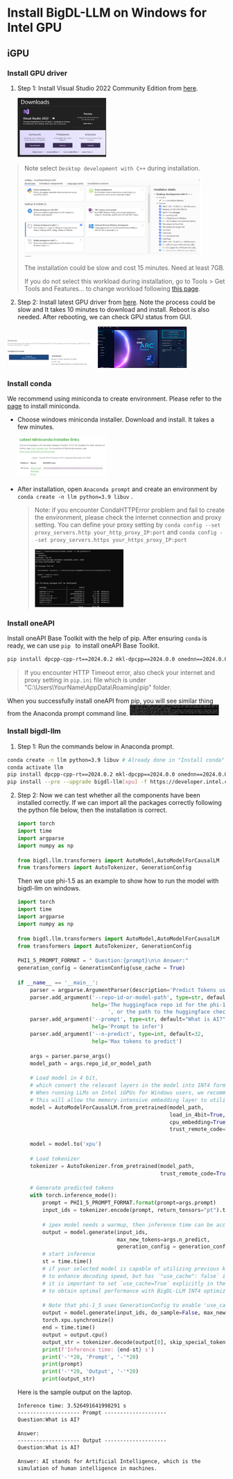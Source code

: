 # Install BigDL-LLM on Windows for Intel GPU

## iGPU

### Install GPU driver

1. Step 1: Install Visual Studio 2022 Community Edition from [here](https://visualstudio.microsoft.com/downloads/). 

   <img src="./figs/fig1.png"  style="zoom:20%;" />

> Note select `Desktop development with C++` during installation. 
>
> <img src="./figs/fig2.png" alt="image-20240221102252560" style="zoom:40%;" />
>
> The installation could be slow and cost 15 minutes. Need at least 7GB. 
>
> If you do not select this workload during installation, go to Tools > Get Tools and Features... to change workload following [this page](https://learn.microsoft.com/en-us/cpp/build/vscpp-step-0-installation?view=msvc-170#step-4---choose-workloads). 

2. Step 2: Install latest GPU driver from [here](https://www.intel.com/content/www/us/en/download/785597/intel-arc-iris-xe-graphics-windows.html). Note the process could be slow and It takes 10 minutes to download and install. Reboot is also needed.  After rebooting, we can check GPU status from GUI. 

<img src="./figs/fig3.png" alt="image-20240221102217795" style="zoom:20%;" />

<img src="./figs/fig4.png" alt="image-20240221105834031" style="zoom:20%;" />

### Install conda

We recommend using miniconda to create environment. Please refer to the [page](https://docs.anaconda.com/free/miniconda/) to install miniconda. 

* Choose windows miniconda installer. Download and install. It takes a few minutes. 

  <img src="./figs/fig5.png" alt="image-20240221110402278" style="zoom:20%;" />

* After installation, open `Anaconda prompt` and create an environment by `conda create -n llm python=3.9 libuv` . 

  > Note: if you encounter CondaHTTPError problem and fail to create the environment, please check the internet connection and proxy setting. You can define your proxy setting by `conda config --set proxy_servers.http your_http_proxy_IP:port` and `conda config --set proxy_servers.https your_https_proxy_IP:port`
  >
  > <img src="./figs/fig6.png" alt="image-20240221122852777" style="zoom:20%;" />

### Install oneAPI 

 Install oneAPI Base Toolkit with the help of pip. After ensuring  `conda` is ready, we can use `pip ` to install oneAPI Base Toolkit. 

```bash
pip install dpcpp-cpp-rt==2024.0.2 mkl-dpcpp==2024.0.0 onednn==2024.0.0
```

> If you encounter HTTP Timeout error, also check your internet and proxy setting in `pip.ini` file which is under "C:\Users\YourName\AppData\Roaming\pip"  folder. 

When you successfully install oneAPI from pip, you will see similar thing from the Anaconda prompt command line. <img src="./figs/fig7.png" alt="image-20240221130508668" style="zoom:20%;" />

### Install bigdl-llm

1. Step 1: Run the commands below in Anaconda prompt. 

```bash
conda create -n llm python=3.9 libuv # Already done in "Install conda" section
conda activate llm
pip install dpcpp-cpp-rt==2024.0.2 mkl-dpcpp==2024.0.0 onednn==2024.0.0 # Already done in "Install oneAPI" section
pip install --pre --upgrade bigdl-llm[xpu] -f https://developer.intel.com/ipex-whl-stable-xpu
```


2. Step 2: Now we can test whether all the components have been installed correctly. If we can import all the packages correctly following the python file below, then the installation is correct. 
   ```python
   import torch
   import time
   import argparse
   import numpy as np
   
   from bigdl.llm.transformers import AutoModel,AutoModelForCausalLM
   from transformers import AutoTokenizer, GenerationConfig
   ```

   Then we use phi-1.5 as an example to show how to run the model with bigdl-llm on windows. 
   ```python
   import torch
   import time
   import argparse
   import numpy as np
   
   from bigdl.llm.transformers import AutoModel,AutoModelForCausalLM
   from transformers import AutoTokenizer, GenerationConfig
   
   PHI1_5_PROMPT_FORMAT = " Question:{prompt}\n\n Answer:"
   generation_config = GenerationConfig(use_cache = True)
   
   if __name__ == '__main__':
       parser = argparse.ArgumentParser(description='Predict Tokens using `generate()` API for phi-1_5 model')
       parser.add_argument('--repo-id-or-model-path', type=str, default="microsoft/phi-1_5",
                           help='The huggingface repo id for the phi-1_5 model to be downloaded'
                                ', or the path to the huggingface checkpoint folder')
       parser.add_argument('--prompt', type=str, default="What is AI?",
                           help='Prompt to infer')
       parser.add_argument('--n-predict', type=int, default=32,
                           help='Max tokens to predict')
   
       args = parser.parse_args()
       model_path = args.repo_id_or_model_path
   
       # Load model in 4 bit,
       # which convert the relevant layers in the model into INT4 format
       # When running LLMs on Intel iGPUs for Windows users, we recommend setting `cpu_embedding=True` in the from_pretrained function.
       # This will allow the memory-intensive embedding layer to utilize the CPU instead of iGPU.
       model = AutoModelForCausalLM.from_pretrained(model_path,
                                                    load_in_4bit=True,
                                                    cpu_embedding=True,
                                                    trust_remote_code=True)
   
       model = model.to('xpu')
   
       # Load tokenizer
       tokenizer = AutoTokenizer.from_pretrained(model_path,
                                                 trust_remote_code=True)
       
       # Generate predicted tokens
       with torch.inference_mode():
           prompt = PHI1_5_PROMPT_FORMAT.format(prompt=args.prompt)
           input_ids = tokenizer.encode(prompt, return_tensors="pt").to('xpu')
   
           # ipex model needs a warmup, then inference time can be accurate
           output = model.generate(input_ids,
                                   max_new_tokens=args.n_predict,
                                   generation_config = generation_config)
           # start inference
           st = time.time()
           # if your selected model is capable of utilizing previous key/value attentions
           # to enhance decoding speed, but has `"use_cache": false` in its model config,
           # it is important to set `use_cache=True` explicitly in the `generate` function
           # to obtain optimal performance with BigDL-LLM INT4 optimizations
   
           # Note that phi-1_5 uses GenerationConfig to enable 'use_cache'
           output = model.generate(input_ids, do_sample=False, max_new_tokens=args.n_predict, generation_config = generation_config)
           torch.xpu.synchronize()
           end = time.time()
           output = output.cpu()
           output_str = tokenizer.decode(output[0], skip_special_tokens=True)
           print(f'Inference time: {end-st} s')
           print('-'*20, 'Prompt', '-'*20)
           print(prompt)
           print('-'*20, 'Output', '-'*20)
           print(output_str)
   ```
   Here is the sample output on the laptop. 
   ```
   Inference time: 3.526491641998291 s
   -------------------- Prompt --------------------
   Question:What is AI?

   Answer:
   -------------------- Output --------------------
   Question:What is AI?

   Answer: AI stands for Artificial Intelligence, which is the simulation of human intelligence in machines.
   ```

   

